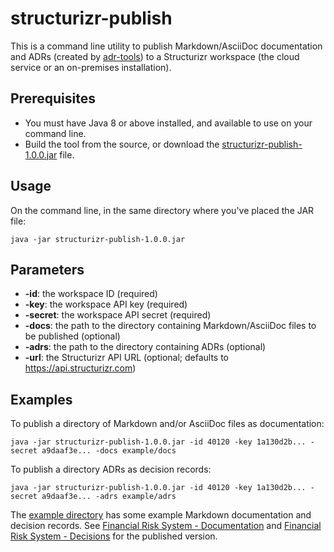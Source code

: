 # structurizr-publish

This is a command line utility to publish Markdown/AsciiDoc documentation and ADRs (created by [adr-tools](https://github.com/npryce/adr-tools)) to a Structurizr workspace (the cloud service or an on-premises installation).

## Prerequisites

- You must have Java 8 or above installed, and available to use on your command line.
- Build the tool from the source, or download the [structurizr-publish-1.0.0.jar](https://github.com/structurizr/publish/releases/download/v1.0.0/structurizr-publish-1.0.0.jar) file.

## Usage

On the command line, in the same directory where you've placed the JAR file:

```
java -jar structurizr-publish-1.0.0.jar
```

## Parameters

- __-id__: the workspace ID (required)
- __-key__: the workspace API key (required)
- __-secret__: the workspace API secret (required)
- __-docs__: the path to the directory containing Markdown/AsciiDoc files to be published (optional)
- __-adrs__: the path to the directory containing ADRs (optional)
- __-url__: the Structurizr API URL (optional; defaults to https://api.structurizr.com)

## Examples

To publish a directory of Markdown and/or AsciiDoc files as documentation:

```
java -jar structurizr-publish-1.0.0.jar -id 40120 -key 1a130d2b... -secret a9daaf3e... -docs example/docs
```

To publish a directory ADRs as decision records:

```
java -jar structurizr-publish-1.0.0.jar -id 40120 -key 1a130d2b... -secret a9daaf3e... -adrs example/adrs
```

The [example directory](https://github.com/structurizr/publish/tree/master/example)  has some example Markdown documentation and decision records. See [Financial Risk System - Documentation](https://structurizr.com/share/40120/documentation) and [Financial Risk System - Decisions](https://structurizr.com/share/40120/decisions) for the published version.